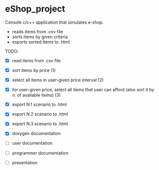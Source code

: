 eShop_project
=============

Console c/c++ application that simulates e-shop.
- reads items from .csv file
- sorts items by given criteria
- exports sorted items to .html


TODO:
- [x] read items from .csv file
- [x] sort items by price (1)
- [x] select all items in user-given price interval (2)
- [x] for user-given price, select all items that user can afford (also sort it by n. of available items) (3)
- [x] export N.1 scenario to .html
- [x] export N.2 scenario to .html
- [x] export N.3 scenario to .html
- [x] doxygen documentation
- [ ] user documentation
- [ ] programmer documentation
- [ ] presentation


